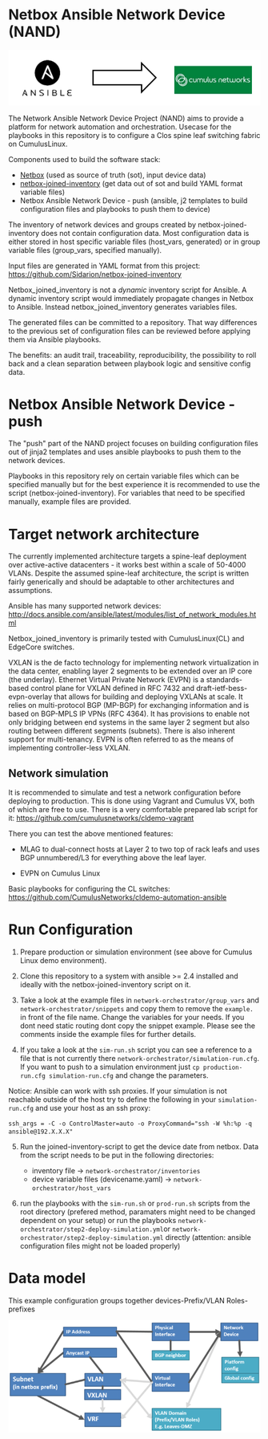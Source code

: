 Netbox Ansible Network Device (NAND)
====================================
![script](images/ansible2cumulus.png)

The Network Ansible Network Device Project (NAND) aims to provide a platform 
for network automation and orchestration. Usecase for the playbooks in this 
repository is to configure a Clos spine leaf switching fabric on CumulusLinux. 

Components used to build the software stack:

 - [Netbox](https://github.com/digitalocean/netbox) (used as source of truth (sot), input device data)
 - [netbox-joined-inventory](https://github.com/Sidarion/netbox-joined-inventory) 
   (get data out of sot and build YAML format variable files)
 - Netbox Ansible Network Device - push (ansible, j2 templates to build configuration 
   files and playbooks to push them to device)

The inventory of network devices and groups created by netbox-joined-inventory does not 
contain configuration data. Most configuration data is either stored in host 
specific variable files (host_vars, generated) or in group variable files 
(group_vars, specified manually).

Input files are generated in YAML format from this project:
<https://github.com/Sidarion/netbox-joined-inventory>

Netbox_joined_inventory is not a *dynamic* inventory script for Ansible.
A dynamic inventory script would immediately propagate changes in Netbox
to Ansible. Instead netbox_joined_inventory generates variables files.

The generated files can be committed to a repository. That way
differences to the previous set of configuration files can be reviewed
before applying them via Ansible playbooks.

The benefits: an audit trail, traceability, reproducibility,
the possibility to roll back and a clean separation between playbook
logic and sensitive config data.

Netbox Ansible Network Device - push
====================================
The "push" part of the NAND project focuses on building configuration files 
out of jinja2 templates and uses ansible playbooks to push them to the network 
devices. 

Playbooks in this repository rely on certain variable files which 
can be specified manually but for the best experience it is recommended to 
use the script (netbox-joined-inventory). For variables that need to be specified 
manually, example files are provided.

Target network architecture
===========================
The currently implemented architecture targets a spine-leaf deployment
over active-active datacenters - it works best within a scale of 50-4000
VLANs. Despite the assumed spine-leaf architecture, the script is
written fairly generically and should be adaptable to other
architectures and assumptions.

Ansible has many supported network devices:
<http://docs.ansible.com/ansible/latest/modules/list_of_network_modules.html>

Netbox_joined_inventory is primarily tested with CumulusLinux(CL) and
EdgeCore switches.

VXLAN is the de facto technology for implementing network virtualization
in the data center, enabling layer 2 segments to be extended over an IP
core (the underlay).  Ethernet Virtual Private Network (EVPN) is a
standards-based control plane for VXLAN defined in RFC 7432 and
draft-ietf-bess-evpn-overlay that allows for building and deploying
VXLANs at scale. It relies on multi-protocol BGP (MP-BGP) for exchanging
information and is based on BGP-MPLS IP VPNs (RFC 4364). It has
provisions to enable not only bridging between end systems in the same
layer 2 segment but also routing between different segments (subnets).
There is also inherent support for multi-tenancy. EVPN is often referred
to as the means of implementing controller-less VXLAN.

Network simulation
------------------
It is recommended to simulate and test a network configuration before deploying to
production. This is done using Vagrant and Cumulus VX, both of which are
free to use. There is a very comfortable prepared lab script for it:
<https://github.com/cumulusnetworks/cldemo-vagrant>

There you can test the above mentioned features:

- MLAG to dual-connect hosts at Layer 2 to two top of rack leafs and
  uses BGP unnumbered/L3 for everything above the leaf layer.

- EVPN on Cumulus Linux

Basic playbooks for configuring the CL switches:
<https://github.com/CumulusNetworks/cldemo-automation-ansible>

Run Configuration
=================
1. Prepare production or simulation environment (see above for Cumulus Linux 
   demo environment).

2. Clone this repository to a system with ansible >= 2.4 installed and ideally 
   with the netbox-joined-inventory script on it.

3. Take a look at the example files in `network-orchestrator/group_vars` and 
   `network-orchestrator/snippets` and copy them to remove the `example.` in front 
   of the file name. Change the variables for your needs. If you dont need static 
   routing dont copy the snippet example. Please see the comments inside the example 
   files for further details.

4. If you take a look at the `sim-run.sh` script you can see a reference to a 
   file that is not currently there `network-orchestrator/simulation-run.cfg`. If 
   you want to push to a simulation environment just `cp production-run.cfg simulation-run.cfg` 
   and change the parameters.

Notice: Ansible can work with ssh proxies. If your simulation is not reachable outside of the 
host try to define the following in your `simulation-run.cfg` and use your host as an ssh proxy:

    ssh_args = -C -o ControlMaster=auto -o ProxyCommand="ssh -W %h:%p -q ansible@192.X.X.X"

5. Run the joined-inventory-script to get the device date from netbox. Data from the script 
   needs to be put in the following directories:

   - inventory file -> `network-orchestrator/inventories`
   - device variable files (devicename.yaml) -> `network-orchestrator/host_vars`

6. run the playbooks with the `sim-run.sh` or `prod-run.sh` scripts from the root directory 
   (prefered method, paramaters might need to be changed dependent on your setup) or run the 
   playbooks `network-orchestrator/step2-deploy-simulation.yml`or `network-orchestrator/step2-deploy-simulation.yml` 
   directly (attention: ansible configuration files might not be loaded properly)

Data model
==========
This example configuration groups together devices-Prefix/VLAN Roles-prefixes

![model](images/model.png)
